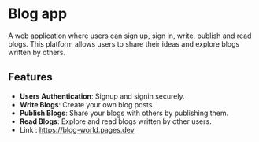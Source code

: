 # Blog app

A web application where users can sign up, sign in, write, publish and read blogs. This platform allows users to share their ideas and explore blogs written by others.

## Features

- **Users Authentication**: Signup and signin securely.
- **Write Blogs**: Create your own blog posts
- **Publish Blogs**: Share your blogs with others by publishing them.
- **Read Blogs**: Explore and read blogs written by other users.
- Link : https://blog-world.pages.dev
